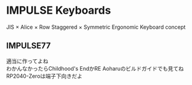 # IMPULSE Keyboards
JIS × Alice × Row Staggered × Symmetric Ergonomic Keyboard concept  

## IMPULSE77
適当に作ってよね  
わかんなかったらChildhood's EndかRE Aoharuのビルドガイドでも見てね  
RP2040-Zeroは端子下向きだよ
